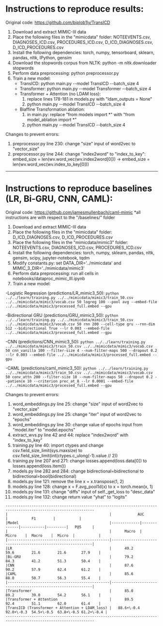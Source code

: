 

# Instructions to reproduce results:
Original code: https://github.com/biplob1ly/TransICD
1. Download and extract MIMIC-III data
2. Place the following files in the "mimicdata" folder: NOTEEVENTS.csv, DIAGNOSES_ICD.csv, PROCEDURES_ICD.csv, D_ICD_DIAGNOSES.csv, D_ICD_PROCEDURES.csv
3. Install the following dependencies: torch, numpy, tensorboard, sklearn, pandas, nltk, IPython, gensim
4. Download the stopwords corpus from NLTK: python -m nltk.downloader stopwords
5. Perform data preprocessing: python preprocessor.py
6. Train a new model: 
    - TransICD: python main.py --model TransICD --batch_size 4
    - Transformer: python main.py --model Transformer --batch_size 4
    - Transformer + Attention (no LDAM loss): 
       1. replace lines 178-181 in models.py with "ldam_outputs = None" 
       2. python main.py --model TransICD --batch_size 4
    - Biaffine Transformation ablation:
       1. in main.py: replace "from models import *" with "from model_ablation import *"
       2. python main.py --model TransICD --batch_size 4

Changes to prevent errors:
1. preprocessor.py line 230: change "size" input of word2vec to "vector_size"
2. preprocessor.py line 244: change "index2word" to "index_to_key": embed_size = len(wv.word_vec(wv.index2word[0])) -> embed_size = len(wv.word_vec(wv.index_to_key[0]))


--------------------------------------------------------------------------------
# Instructions to reproduce baselines (LR, Bi-GRU, CNN, CAML):
Original code: https://github.com/jamesmullenbach/caml-mimic
*all instructions are with respect to the "/baselines/" folder
1. Download and extract MIMIC-III data
2. Place the following files in the "mimicdata" folder: D_ICD_DIAGNOSES.csv, D_ICD_PROCEDURES.csv
3. Place the following files in the "mimicdata/mimic3" folder: NOTEEVENTS.csv, DIAGNOSES_ICD.csv, PROCEDURES_ICD.csv
4. Install the following dependencies: torch, numpy, sklearn, pandas, nltk, gensim, scipy, jupyter-notebook, tqdm
5. Modify constants.py: set DATA_DIR='../mimicdata' and MIMIC_3_DIR='../mimicdata/mimic3'
6. Perform data preprocessing: run all cells in notebooks/dataproc_mimic_III.ipynb
7. Train a new model:


-Logistic Regression (predictions/LR_mimic3_50):
```python ../../learn/training.py ../../mimicdata/mimic3/train_50.csv ../../mimicdata/mimic3/vocab.csv 50 logreg 100 --pool avg --embed-file ../../mimicdata/mimic3/processed_full.embed --gpu```


-Bidirectional GRU (predictions/GRU_mimic3_50):
```python ../../learn/training.py ../../mimicdata/mimic3/train_50.csv ../../mimicdata/mimic3/vocab.csv 50 rnn 200 --cell-type gru --rnn-dim 512 --bidirectional True --lr 0.003 --embed-file ../../mimicdata/mimic3/processed_full.embed --gpu```


-CNN (predictions/CNN_mimic3_50):
```python ../../learn/training.py ../../mimicdata/mimic3/train_50.csv ../../mimicdata/mimic3/vocab.csv 50 cnn_vanilla 100 --filter-size 4 --num-filter-maps 500 --dropout 0.2 --lr 0.003 --embed-file ../../mimicdata/mimic3/processed_full.embed --gpu```


-CAML (predictions/caml_mimic3_50):
```python ../../learn/training.py ../../mimicdata/mimic3/train_50.csv ../../mimicdata/mimic3/vocab.csv 50 conv_attn 200 --filter-size 10 --num-filter-maps 50 --dropout 0.2 --patience 10 --criterion prec_at_8 --lr 0.0001 --embed-file ../../mimicdata/mimic3/processed_full.embed --gpu```

Changes to prevent errors:
1. word_embeddings.py line 25: change "size" input of word2vec to "vector_size"
2. word_embeddings.py line 25: change "iter" input of word2vec to "epochs"
3. word_embeddings.py line 30: change value of epochs input from "model.iter" to "model.epochs"
4. extract_wvs.py line 42 and 44: replace "index2word" with "index_to_key"
5. training.py line 40: import ctypes and change csv.field_size_limit(sys.maxsize) to csv.field_size_limit(int(ctypes.c_ulong(-1).value // 2))
6. training.py line 207 and 271: change losses.append(loss.data[0]) to losses.append(loss.item())
7. models.py line 282 and 284: change bidirectional=bidirectional to bidirectional=bool(bidirectional)
8. models.py line 121: remove the line x = x.transpose(1, 2)
9. models.py line 128: change x = F.avg_pool1d(x) to x = torch.mean(x, 1)
10. models.py line 131: change "diffs" input of self._get_loss to "desc_data"
11. models.py line 132: change return value "yhat" to "logits"


```
---------------------------------------------------------------------------------------------------------------
|                                               |            AUC            |           F1        |           |
|Model                                          |-------------|-------------|-----------|---------|   P@5     |
|                                               |      Macro  |    Micro    |  Macro    |  Micro  |           |
|-----------------------------------------------|-------------------------------------------------------------|
|LR                                             |      49.2        59.6        21.6        21.6       27.9    |
|Bi-GRU                                         |      79.2        84.3        41.2        51.3       50.4    |
|CNN                                            |      87.6        90.2        57.9        62.4       61.2    |
|CAML                                           |      85.6        88.0        50.7        56.3       55.4    |
|-----------------------------------------------|-------------------------------------------------------------|
|Transformer                                    |      85.0        89.2        39.0        54.2       56.1    |
|Transformer + Attention                        |      89.5        92.4        51.1        62.0       61.4    |
|TransICD (Transformer + Attention + LDAM_loss) |   88.6+\-0.4  92.0+\-0.3  54.5+\-0.5  63.8+\-0.5 61.2+\-0.4 |
---------------------------------------------------------------------------------------------------------------
```



